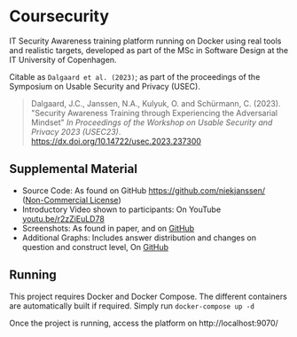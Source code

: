 # Coursecurity
IT Security Awareness training platform running on Docker using real tools and realistic targets, developed as part of the MSc in Software Design at the IT University of Copenhagen.

Citable as ```Dalgaard et al. (2023)```; as part of the proceedings of the Symposium on Usable Security and Privacy (USEC).

> Dalgaard, J.C., Janssen, N.A., Kulyuk, O. and Schürmann, C. (2023). "Security Awareness Training through Experiencing the Adversarial Mindset" _In Proceedings of the Workshop on Usable Security and Privacy 2023 (USEC23)_. https://dx.doi.org/10.14722/usec.2023.237300

## Supplemental Material
* Source Code: As found on GitHub https://github.com/niekjanssen/ ([Non-Commercial License](https://github.com/niekjanssen/coursecurity/blob/main/LICENSE))
* Introductory Video shown to participants: On YouTube [youtu.be/r2zZiEuLD78](https://youtu.be/r2zZiEuLD78)
* Screenshots: As found in paper, and on [GitHub](https://github.com/niekjanssen/coursecurity/blob/main/Screenshots.md)
* Additional Graphs: Includes answer distribution and changes on question and construct level, On [GitHub](https://github.com/niekjanssen/coursecurity/blob/main/Results_Graphs.pdf)

## Running
This project requires Docker and Docker Compose.
The different containers are automatically built if required. Simply run 
```docker-compose up -d```

Once the project is running, access the platform on http://localhost:9070/
